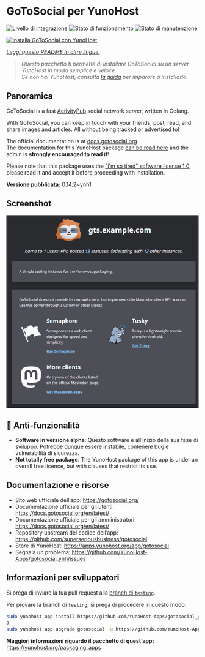 <!--
N.B.: Questo README è stato automaticamente generato da <https://github.com/YunoHost/apps/tree/master/tools/readme_generator>
NON DEVE essere modificato manualmente.
-->

# GoToSocial per YunoHost

[![Livello di integrazione](https://dash.yunohost.org/integration/gotosocial.svg)](https://dash.yunohost.org/appci/app/gotosocial) ![Stato di funzionamento](https://ci-apps.yunohost.org/ci/badges/gotosocial.status.svg) ![Stato di manutenzione](https://ci-apps.yunohost.org/ci/badges/gotosocial.maintain.svg)

[![Installa GoToSocial con YunoHost](https://install-app.yunohost.org/install-with-yunohost.svg)](https://install-app.yunohost.org/?app=gotosocial)

*[Leggi questo README in altre lingue.](./ALL_README.md)*

> *Questo pacchetto ti permette di installare GoToSocial su un server YunoHost in modo semplice e veloce.*  
> *Se non hai YunoHost, consulta [la guida](https://yunohost.org/install) per imparare a installarlo.*

## Panoramica

GoToSocial is a fast [ActivityPub](https://activitypub.rocks/) social network server, written in Golang.

With GoToSocial, you can keep in touch with your friends, post, read, and share images and articles. All without being tracked or advertised to!

The official documentation is at [docs.gotosocial.org](https://docs.gotosocial.org).  
The documentation for this YunoHost package [can be read here](./doc/DOCS.md) and the admin is **strongly encouraged to read it**!

Please note that this package uses the ["i'm so tired" software license 1.0](https://github.com/YunoHost-Apps/gotosocial_ynh/blob/master/LICENSE), please read it and accept it before proceeding with installation.


**Versione pubblicata:** 0.14.2~ynh1

## Screenshot

![Screenshot di GoToSocial](./doc/screenshots/screenshot.png)

## :red_circle: Anti-funzionalità

- **Software in versione alpha**: Questo software è all’inizio della sua fase di sviluppo. Potrebbe dunque essere instabile, contenere bug e vulnerabilità di sicurezza.
- **Not totally free package**: The YunoHost package of this app is under an overall free licence, but with clauses that restrict its use.

## Documentazione e risorse

- Sito web ufficiale dell’app: <https://gotosocial.org/>
- Documentazione ufficiale per gli utenti: <https://docs.gotosocial.org/en/latest/>
- Documentazione ufficiale per gli amministratori: <https://docs.gotosocial.org/en/latest/>
- Repository upstream del codice dell’app: <https://github.com/superseriousbusiness/gotosocial>
- Store di YunoHost: <https://apps.yunohost.org/app/gotosocial>
- Segnala un problema: <https://github.com/YunoHost-Apps/gotosocial_ynh/issues>

## Informazioni per sviluppatori

Si prega di inviare la tua pull request alla [branch di `testing`](https://github.com/YunoHost-Apps/gotosocial_ynh/tree/testing).

Per provare la branch di `testing`, si prega di procedere in questo modo:

```bash
sudo yunohost app install https://github.com/YunoHost-Apps/gotosocial_ynh/tree/testing --debug
o
sudo yunohost app upgrade gotosocial -u https://github.com/YunoHost-Apps/gotosocial_ynh/tree/testing --debug
```

**Maggiori informazioni riguardo il pacchetto di quest’app:** <https://yunohost.org/packaging_apps>
